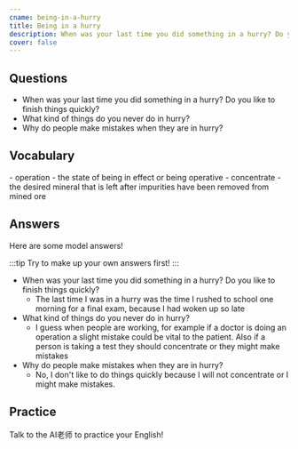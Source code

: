 ```yaml
---
cname: being-in-a-hurry
title: Being in a hurry
description: When was your last time you did something in a hurry? Do you like to finish things quickly?
cover: false
---
```

<banner></banner>

## Questions

- When was your last time you did something in a hurry? Do you like to finish things quickly?
- What kind of things do you never do in hurry?
- Why do people make mistakes when they are in hurry?

## Vocabulary

<vocab-list>
- operation
  - the state of being in effect or being operative
- concentrate
  - the desired mineral that is left after impurities have been removed from mined ore  

<!-- blank -->

</vocab-list>

## Answers
Here are some model answers!

:::tip
Try to make up your own answers first!
:::

- When was your last time you did something in a hurry? Do you like to finish things quickly?
  - The last time I was in a hurry was the time I rushed to school one morning for a final exam, because I had woken up so late
- What kind of things do you never do in hurry?
  - I guess when people are working, for example if a doctor is doing an operation a slight mistake could be vital to the patient. Also if a person is taking a test they should concentrate or they might make mistakes
- Why do people make mistakes when they are in hurry?
  - No, I don&#39;t like to do things quickly because I will not concentrate or I might make mistakes.

## Practice
Talk to the AI老师 to practice your English!
<qrfooter></qrfooter>




